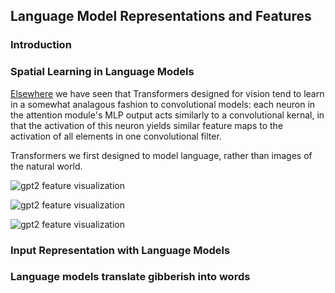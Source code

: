 ## Language Model Representations and Features

### Introduction 

### Spatial Learning in Language Models

[Elsewhere](https://blbadger.github.io/transformer-features.html) we have seen that Transformers designed for vision tend to learn in a somewhat analagous fashion to convolutional models: each neuron in the attention module's MLP output acts similarly to a convolutional kernal, in that the activation of this neuron yields similar feature maps to the activation of all elements in one convolutional filter.

Transformers we first designed to model language, rather than images of the natural world.

![gpt2 feature visualization]({{https://blbadger.github.io}}/deep-learning/gpt2_features_viz.png)

![gpt2 feature visualization]({{https://blbadger.github.io}}/deep-learning/gpt2_features_viz_2.png)

![gpt2 feature visualization]({{https://blbadger.github.io}}/deep-learning/gpt2_features_viz_3.png)

### Input Representation with Language Models

### Language models translate gibberish into words

